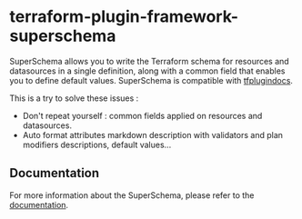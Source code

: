 # terraform-plugin-framework-superschema

SuperSchema allows you to write the Terraform schema for resources and datasources in a single definition, along with a common field that enables you to define default values. SuperSchema is compatible with [tfplugindocs](github.com/hashicorp/terraform-plugin-docs/cmd/tfplugindocs).

This is a try to solve these issues :

* Don't repeat yourself : common fields applied on resources and datasources.
* Auto format attributes markdown description with validators and plan modifiers descriptions, default values...

## Documentation

For more information about the SuperSchema, please refer to the [documentation](https://github.frangipane.io/terraform/superschema/why).
